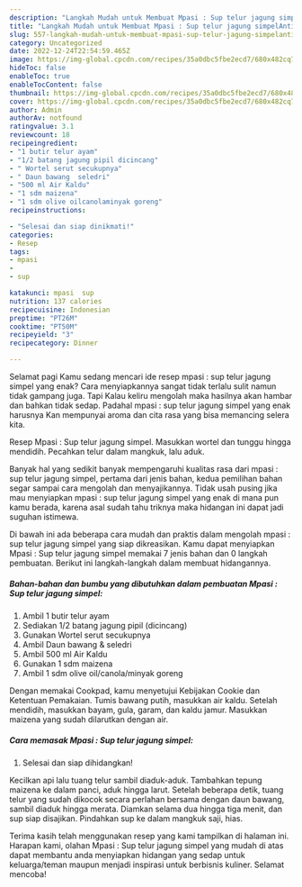 ```yaml
---
description: "Langkah Mudah untuk Membuat Mpasi : Sup telur jagung simpelAnti Ribet"
title: "Langkah Mudah untuk Membuat Mpasi : Sup telur jagung simpelAnti Ribet"
slug: 557-langkah-mudah-untuk-membuat-mpasi-sup-telur-jagung-simpelanti-ribet
category: Uncategorized
date: 2022-12-24T22:54:59.465Z
image: https://img-global.cpcdn.com/recipes/35a0dbc5fbe2ecd7/680x482cq70/mpasi-sup-telur-jagung-simpel-foto-resep-utama.jpg
hideToc: false
enableToc: true
enableTocContent: false
thumbnail: https://img-global.cpcdn.com/recipes/35a0dbc5fbe2ecd7/680x482cq70/mpasi-sup-telur-jagung-simpel-foto-resep-utama.jpg
cover: https://img-global.cpcdn.com/recipes/35a0dbc5fbe2ecd7/680x482cq70/mpasi-sup-telur-jagung-simpel-foto-resep-utama.jpg
author: Admin
authorAv: notfound
ratingvalue: 3.1
reviewcount: 18
recipeingredient:
- "1 butir telur ayam"
- "1/2 batang jagung pipil dicincang"
- " Wortel serut secukupnya"
- " Daun bawang  seledri"
- "500 ml Air Kaldu"
- "1 sdm maizena"
- "1 sdm olive oilcanolaminyak goreng"
recipeinstructions:

- "Selesai dan siap dinikmati!"
categories:
- Resep
tags:
- mpasi
- 
- sup

katakunci: mpasi  sup 
nutrition: 137 calories
recipecuisine: Indonesian
preptime: "PT26M"
cooktime: "PT50M"
recipeyield: "3"
recipecategory: Dinner

---
```



Selamat pagi Kamu sedang mencari ide resep mpasi : sup telur jagung simpel yang enak? Cara menyiapkannya sangat tidak terlalu sulit namun tidak gampang juga. Tapi Kalau keliru mengolah maka hasilnya akan hambar dan bahkan tidak sedap. Padahal mpasi : sup telur jagung simpel yang enak harusnya Kan mempunyai aroma dan cita rasa yang bisa memancing selera kita.


Resep Mpasi : Sup telur jagung simpel. Masukkan wortel dan tunggu hingga mendidih. Pecahkan telur dalam mangkuk, lalu aduk.

Banyak hal yang sedikit banyak mempengaruhi kualitas rasa dari mpasi : sup telur jagung simpel, pertama dari jenis bahan, kedua pemilihan bahan segar sampai cara mengolah dan menyajikannya. Tidak usah pusing jika mau menyiapkan mpasi : sup telur jagung simpel yang enak di mana pun kamu berada, karena asal sudah tahu triknya maka hidangan ini dapat jadi suguhan istimewa.


Di bawah ini ada beberapa cara mudah dan praktis dalam mengolah mpasi : sup telur jagung simpel yang siap dikreasikan. Kamu dapat menyiapkan Mpasi : Sup telur jagung simpel memakai 7 jenis bahan dan 0 langkah pembuatan. Berikut ini langkah-langkah dalam membuat hidangannya.

<!--inarticleads1-->

##### Bahan-bahan dan bumbu yang dibutuhkan dalam pembuatan Mpasi : Sup telur jagung simpel:

1. Ambil 1 butir telur ayam
1. Sediakan 1/2 batang jagung pipil (dicincang)
1. Gunakan  Wortel serut secukupnya
1. Ambil  Daun bawang &amp; seledri
1. Ambil 500 ml Air Kaldu
1. Gunakan 1 sdm maizena
1. Ambil 1 sdm olive oil/canola/minyak goreng


Dengan memakai Cookpad, kamu menyetujui Kebijakan Cookie dan Ketentuan Pemakaian. Tumis bawang putih, masukkan air kaldu. Setelah mendidih, masukkan bayam, gula, garam, dan kaldu jamur. Masukkan maizena yang sudah dilarutkan dengan air. 

<!--inarticleads2-->

##### Cara memasak Mpasi : Sup telur jagung simpel:


1. Selesai dan siap dihidangkan!

Kecilkan api lalu tuang telur sambil diaduk-aduk. Tambahkan tepung maizena ke dalam panci, aduk hingga larut. Setelah beberapa detik, tuang telur yang sudah dikocok secara perlahan bersama dengan daun bawang, sambil diaduk hingga merata. Diamkan selama dua hingga tiga menit, dan sup siap disajikan. Pindahkan sup ke dalam mangkuk saji, hias. 

Terima kasih telah menggunakan resep yang kami tampilkan di halaman ini. Harapan kami, olahan Mpasi : Sup telur jagung simpel yang mudah di atas dapat membantu anda menyiapkan hidangan yang sedap untuk keluarga/teman maupun menjadi inspirasi untuk berbisnis kuliner. Selamat mencoba!
